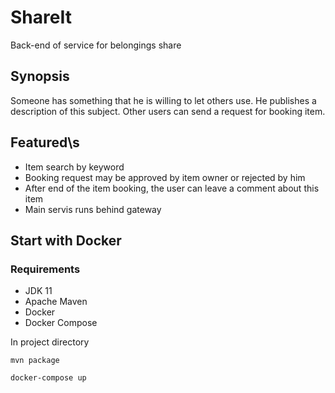 # ShareIt
Back-end of service for belongings share

## Synopsis
Someone has something that he is willing to let others use. He publishes a description of this subject. Other users can send a request for booking item.

## Featured\s
- Item search by keyword
- Booking request may be approved by item owner or rejected by him
- After end of the item booking, the user can leave a comment about this item
- Main servis runs behind gateway

## Start with Docker
### Requirements
- JDK 11
- Apache Maven
- Docker
- Docker Compose

In project directory

```mvn package```

```docker-compose up```
